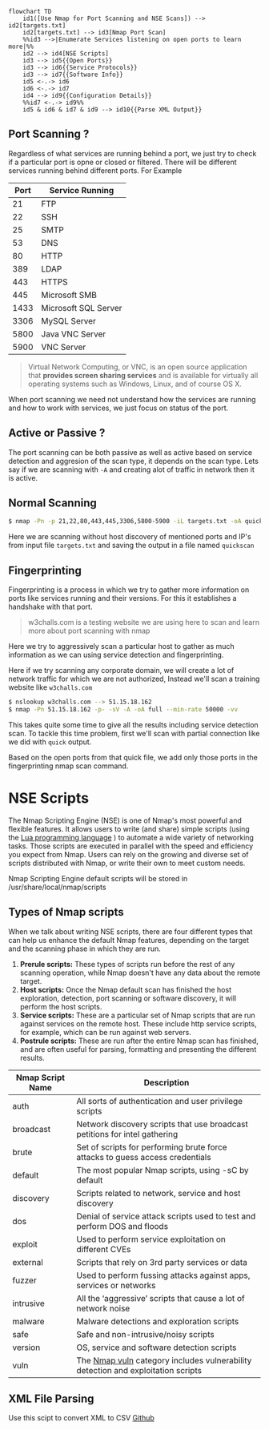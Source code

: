 ```mermaid
flowchart TD
	id1([Use Nmap for Port Scanning and NSE Scans]) --> id2[targets.txt]
	id2[targets.txt] --> id3[Nmap Port Scan]
	%%id3 -->|Enumerate Services listening on open ports to learn more|%% 
	id2 --> id4[NSE Scripts]
	id3 --> id5{{Open Ports}}
	id3 --> id6{{Service Protocols}}
	id3 --> id7{{Software Info}}
	id5 <-.-> id6
	id6 <-.-> id7
	id4 --> id9{{Configuration Details}}
	%%id7 <-.-> id9%%
	id5 & id6 & id7 & id9 --> id10{{Parse XML Output}}
```

## Port Scanning ?

Regardless of what services are running behind a port, we just try to check if a particular port is opne or closed or filtered. There will be different services running behind different ports. For Example

| Port | Service Running |
|--|--|
|21 | FTP|
|22 | SSH |
|25 | SMTP |
|53| DNS|
|80 | HTTP |
|389 |LDAP |
|443 |HTTPS |
|445 | Microsoft SMB |
|1433 | Microsoft SQL Server|
|3306| MySQL Server|
|5800 | Java VNC Server |
|5900 | VNC Server |

>Virtual Network Computing, or VNC, is an open source application that **provides screen sharing services** and is available for virtually all operating systems such as Windows, Linux, and of course OS X.

When port scanning we need not understand how the services are running and how to work with services, we just focus on status of the port.

## Active or Passive ?

The port scanning can be both passive as well as active based on service detection and aggresion of the scan type, it depends on the scan type. Lets say if we are scanning with `-A` and creating alot of traffic in network then it is active.

## Normal Scanning

```bash
$ nmap -Pn -p 21,22,80,443,445,3306,5800-5900 -iL targets.txt -oA quickscan
```

Here we are scanning without host discovery of mentioned ports and IP's from input file `targets.txt` and saving the output in a file named `quickscan`

## Fingerprinting

Fingerprinting is a process in which we try to gather more information on ports like services running and their versions. For this it establishes a handshake with that port.

> w3challs.com is a testing website we are using here to scan and learn more about port scanning with nmap

Here we try to aggressively scan a particular host to gather as much information as we can using service detection and fingerprinting.

Here if we try scanning any corporate domain, we will create a lot of network traffic for which we are not authorized, Instead we'll scan a training website like `w3challs.com`

```bash
$ nslookup w3challs.com --> 51.15.18.162
$ nmap -Pn 51.15.18.162 -p- -sV -A -oA full --min-rate 50000 -vv
```

This takes quite some time to give all the results including service detection scan. To tackle this time problem, first we'll scan with partial connection like we did with `quick`  output.

Based on the open ports from that quick file, we add only those ports in the fingerprinting nmap scan command.


# NSE Scripts

The Nmap Scripting Engine (NSE) is one of Nmap's most powerful and flexible features. It allows users to write (and share) simple scripts (using the [Lua programming language](http://lua.org/) ) to automate a wide variety of networking tasks. Those scripts are executed in parallel with the speed and efficiency you expect from Nmap. Users can rely on the growing and diverse set of scripts distributed with Nmap, or write their own to meet custom needs.

Nmap Scripting Engine default scripts will be stored in /usr/share/local/nmap/scripts

## Types of Nmap scripts

When we talk about writing NSE scripts, there are four different types that can help us enhance the default Nmap features, depending on the target and the scanning phase in which they are run.

1.  **Prerule scripts:** These types of scripts run before the rest of any scanning operation, while Nmap doesn't have any data about the remote target.
2.  **Host scripts:** Once the Nmap default scan has finished the host exploration, detection, port scanning or software discovery, it will perform the host scripts.
3.  **Service scripts:** These are a particular set of Nmap scripts that are run against services on the remote host. These include http service scripts, for example, which can be run against web servers.
4.  **Postrule scripts:** These are run after the entire Nmap scan has finished, and are often useful for parsing, formatting and presenting the different results.

<table>
<thead>
<tr>
<th>Nmap Script Name</th>
<th>Description</th>
</tr>
</thead>
<tbody>
<tr>
<td>auth</td>
<td>All sorts of authentication and user privilege scripts</td>
</tr>
<tr>
<td>broadcast</td>
<td>Network discovery scripts that use broadcast petitions for intel gathering</td>
</tr>
<tr>
<td>brute</td>
<td>Set of scripts for performing brute force attacks to guess access credentials</td>
</tr>
<tr>
<td>default</td>
<td>The most popular Nmap scripts, using -sC by default</td>
</tr>
<tr>
<td>discovery</td>
<td>Scripts related to network, service and host discovery</td>
</tr>
<tr>
<td>dos</td>
<td>Denial of service attack scripts used to test and perform DOS and floods</td>
</tr>
<tr>
<td>exploit</td>
<td>Used to perform service exploitation on different CVEs</td>
</tr>
<tr>
<td>external</td>
<td>Scripts that rely on 3rd party services or data</td>
</tr>
<tr>
<td>fuzzer</td>
<td>Used to perform fussing attacks against apps, services or networks</td>
</tr>
<tr>
<td>intrusive</td>
<td>All the ‘aggressive’ scripts that cause a lot of network noise</td>
</tr>
<tr>
<td>malware</td>
<td>Malware detections and exploration scripts</td>
</tr>
<tr>
<td>safe</td>
<td>Safe and non-intrusive/noisy scripts</td>
</tr>
<tr>
<td>version</td>
<td>OS, service and software detection scripts</td>
</tr>
<tr>
<td>vuln</td>
<td>The <a href="/blog/nmap-vulnerability-scan" title="How to Perform a Nmap Vulnerability Scan using NSE scripts">Nmap vuln</a> category includes vulnerability detection and exploitation scripts</td>
</tr>
</tbody>
</table>

## XML File Parsing

Use this scipt to convert XML to CSV [Github](https://github.com/laconicwolf/Nmap-Scan-to-CSV)